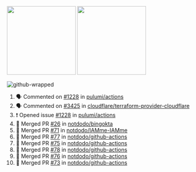 <a href="https://github.com/notdodo"><img src="https://github-readme-stats.vercel.app/api?username=notdodo&count_private=true&theme=dark" height="180" /></a> <a href="https://github.com/notdodo"><img src="https://github-readme-stats.vercel.app/api/top-langs/?username=notdodo&langs_count=8&theme=dark&hide=tex,java,html,css&layout=compact" height="180" /></a>

![github-wrapped](https://github.com/notdodo/notdodo/assets/6991986/fb310ed4-7b6b-48dd-a447-4c85e6000edb)

<!--START_SECTION:activity-->
1. 🗣 Commented on [#1228](https://github.com/pulumi/actions/issues/1228#issuecomment-2234360429) in [pulumi/actions](https://github.com/pulumi/actions)
2. 🗣 Commented on [#3425](https://github.com/cloudflare/terraform-provider-cloudflare/issues/3425#issuecomment-2230226986) in [cloudflare/terraform-provider-cloudflare](https://github.com/cloudflare/terraform-provider-cloudflare)
3. ❗ Opened issue [#1228](https://github.com/pulumi/actions/issues/1228) in [pulumi/actions](https://github.com/pulumi/actions)
4. 🎉 Merged PR [#26](https://github.com/notdodo/bingokta/pull/26) in [notdodo/bingokta](https://github.com/notdodo/bingokta)
5. 🎉 Merged PR [#71](https://github.com/notdodo/IAMme-IAMme/pull/71) in [notdodo/IAMme-IAMme](https://github.com/notdodo/IAMme-IAMme)
6. 🎉 Merged PR [#77](https://github.com/notdodo/github-actions/pull/77) in [notdodo/github-actions](https://github.com/notdodo/github-actions)
7. 🎉 Merged PR [#75](https://github.com/notdodo/github-actions/pull/75) in [notdodo/github-actions](https://github.com/notdodo/github-actions)
8. 🎉 Merged PR [#78](https://github.com/notdodo/github-actions/pull/78) in [notdodo/github-actions](https://github.com/notdodo/github-actions)
9. 🎉 Merged PR [#76](https://github.com/notdodo/github-actions/pull/76) in [notdodo/github-actions](https://github.com/notdodo/github-actions)
10. 🎉 Merged PR [#73](https://github.com/notdodo/github-actions/pull/73) in [notdodo/github-actions](https://github.com/notdodo/github-actions)
<!--END_SECTION:activity-->
